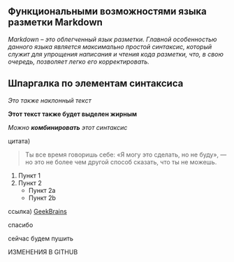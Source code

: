 ## Функциональными возможностями языка разметки Markdown ##

_Markdown – это облегченный язык разметки. Главной особенностью данного языка является максимально простой синтаксис, который служит для упрощения написания и чтения кода разметки, что, в свою очередь, позволяет легко его корректировать._

## Шпаргалка по элементам синтаксиса ##


 _Это также наклонный текст_

__Этот текст также будет выделен жирным__

*Можно **комбинировать** этот синтаксис*

цитата)
> Ты все время говоришь себе: «Я могу это 
> сделать, но не буду», — но это не более 
> чем другой способ сказать, что ты не 
> можешь.

1. Пункт 1
2. Пункт 2
    * Пункт 2a
    * Пункт 2b

ссылка)  [GeekBrains](https://gb.ru/education)

спасибо

сейчас будем пушить

ИЗМЕНЕНИЯ В GITHUB
